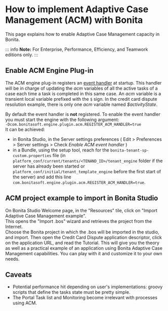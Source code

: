 # How to implement Adaptive Case Management (ACM) with Bonita

This page explains how to enable Adaptive Case Management capacity in Bonita.  

::: info
**Note:** For Enterprise, Performance, Efficiency, and Teamwork editions only.
:::

## Enable ACM Engine Plug-in

The ACM engine plug-in registers an [event handler](event-handlers.md) at startup. This handler will be in charge of updating the _acm_ variables of all the active tasks of a case each time a task is completed in this same case. An _acm_ variable is a transient local variable prefixed with the `$` sign. In the credit card dispute resolution example, there is only one _acm_ variable named _$activityState_.

By default the event handler is **not** registered. To enable the event handler you must start the engine with the following argument:  
`-Dcom.bonitasoft.engine.plugin.acm.REGISTER_ACM_HANDLER=true`  
It can be achieved:
* in Bonita Studio, in the Server settings preferences ( Edit > Preferences > Server settings > Check _Enable ACM event handler_ )  
* in a Bundle, using the setup tool, reach for the `bonita-tenant-sp-custom.properties` file (in `platform_conf/current/tenants/<TENAND_ID>/tenant_engine` folder if the server has already been started or `platform_conf/initial/tenant_template_engine` before the first start of the server) and add this line `com.bonitasoft.engine.plugin.acm.REGISTER_ACM_HANDLER=true`.  

## ACM project example to import in Bonita Studio

On Bonita Studio Welcome page, in the "Resources" tile, click on "Import Adaptive Case Management example".   
This opens the "Import .bos" wizard and retrieves the project from the Internet.  
Choose the Bonita project in which the .bos will be imported in the studio, and import.
Then open the Credit Card Dispute application descriptor, click on the application URL, and read the Tutorial.
This will give you the theory as well as a practical example of an application using Bonita Adaptive Case Management capabilities.
You can play with it and customize it to your own needs.

## Caveats

* Potential performance hit depending on user's implementations: groovy scripts that define the tasks state must be pretty simple.
* The Portal Task list and Monitoring become irrelevant with processes using ACM.
